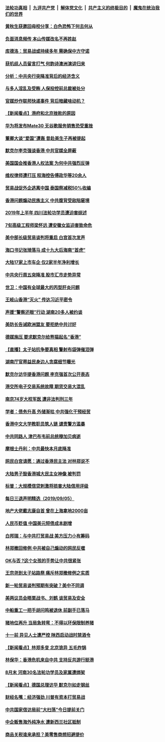 ####  [法轮功真相](../../../../basic/blob/master/README.md?t=09070352) &nbsp;|&nbsp; [九评共产党](../../../../9ping.md/blob/master/README.md?t=09070352) &nbsp;|&nbsp; [解体党文化](../../../../jtdwh.md/blob/master/README.md?t=09070352)  &nbsp;|&nbsp; [共产主义的终极目的](../../../../gczydzjmd.md/blob/master/README.md?t=09070352) &nbsp;|&nbsp; [魔鬼在统治我们的世界](../../../../mgztzwmdsj.md/blob/master/README.md?t=09070352) 


#### [黄秋生获邀回母校分享：白色恐怖下何去何从](../pages/nsc413/n11504191.md?t=09070352) 

#### [负面消息频传 本山传媒改名不再姓赵](../pages/nsc413/n11504529.md?t=09070352) 

#### [库德洛：贸易战或持续多年 需确保中方守诺](../pages/nsc413/n11504816.md?t=09070352) 

#### [获机组人员留言打气 何韵诗澳洲演讲归来](../pages/nsc413/n11504667.md?t=09070352) 

#### [分析：中共央行突降准背后的经济含义](../pages/nsc413/n11504714.md?t=09070352) 

#### [与多人淫乱及受贿 人保投控前总裁被处分](../pages/nsc413/n11504198.md?t=09070352) 

#### [官媒炒作联邦快递事件 背后暗藏啥动机？](../pages/nsc413/n11504588.md?t=09070352) 

#### [【新闻看点】港府和北京挫败的原因](../pages/nsc413/n11504449.md?t=09070352) 

#### [华为将发布Mate30 无谷歌服务销售恐受重挫](../pages/nsc413/n11504597.md?t=09070352) 

#### [董卿大谈“爱国”遭轰 昔赴美生子再被提起](../pages/nsc413/n11504385.md?t=09070352) 

#### [默克尔李克强谈香港 中共官媒全屏蔽](../pages/nsc413/n11504414.md?t=09070352) 

#### [美国国会推香港人权法案 为何中共强烈反弹](../pages/nsc413/n11504151.md?t=09070352) 

#### [维权律师遭打压 程海控告傅政华等20余人](../pages/nsc413/n11503585.md?t=09070352) 

#### [贸易战促外企逃离中国 泰国祭减税50%收编](../pages/nsc413/n11504259.md?t=09070352) 

#### [香港问题煽动民族主义 中共腹背受敌陷窘境](../pages/nsc413/n11504392.md?t=09070352) 

#### [2019年上半年 四川法轮功学员遭迫害综述](../pages/nsc413/n11503913.md?t=09070352) 

#### [7旬高级工程师梁怀远 遭安徽女监迫害致命危](../pages/nsc413/n11503384.md?t=09070352) 

#### [美中部长级贸易谈判将重启 白宫首次发声](../pages/nsc413/n11504305.md?t=09070352) 

#### [海口书记张琦落马 成十九大后海南“首虎”](../pages/nsc413/n11503830.md?t=09070352) 

#### [大陆17家上市车企 仅2家半年净利增长](../pages/nsc413/n11504164.md?t=09070352) 

#### [中共央行周五突降准 股市汇市走势异常](../pages/nsc413/n11504041.md?t=09070352) 

#### [世卫：中国有全球最大的丙型肝炎问题](../pages/nsc413/n11503759.md?t=09070352) 

#### [王岐山香港“灭火” 传达习近平密令](../pages/nsc413/n11504007.md?t=09070352) 

#### [声援“警察还眼”行动  湖南20多人被约谈](../pages/nsc413/n11502811.md?t=09070352) 


#### [美防长告诫欧洲盟友 要拒绝中共讨好](../pages/nsc413/n11503828.md?t=09070352) 

#### [德媒施压 要求默克尔给熊猫起名“香港”](../pages/nsc413/n11503273.md?t=09070352) 

#### [【直播】太子站抗争要真相 警射布袋弹催泪弹](../pages/nsc413/n11502948.md?t=09070352) 

#### [湖南厅官蒋益民身边人贪腐细节曝光](../pages/nsc413/n11502929.md?t=09070352) 

#### [默克尔访华提香港问题 李克强首次公开表态](../pages/nsc413/n11503348.md?t=09070352) 

#### [港交所电子交易系统故障 期货交易大混乱](../pages/nsc413/n11503323.md?t=09070352) 

#### [南京74岁大校军医 遭非法判刑三年](../pages/nsc413/n11503166.md?t=09070352) 

#### [学者：债务升高 外储渐枯 中共强化干预经贸](../pages/nsc413/n11503218.md?t=09070352) 

#### [香港中文大学教职员筑人链 谴责警方滥暴](../pages/nsc413/n11502900.md?t=09070352) 

#### [中共同路人 津巴布韦前总统穆加贝病逝](../pages/nsc413/n11503174.md?t=09070352) 

#### [摩根士丹利：中共最快本月底降准](../pages/nsc413/n11502972.md?t=09070352) 

#### [网民白宫请愿：通过香港民主法 对林郑说不](../pages/nsc413/n11502953.md?t=09070352) 

#### [大陆男子毁香港城大民主女神像 被判罚](../pages/nsc413/n11502952.md?t=09070352) 

#### [标普：大规模信贷刺激将损害大陆信用评级](../pages/nsc413/n11502946.md?t=09070352) 

#### [每日三退声明精选（2019/09/05）](../pages/nsc413/n11502788.md?t=09070352) 

#### [地产大佬戴志康自首 曾在上海拿地2000亩](../pages/nsc413/n11485405.md?t=09070352) 

#### [人民币贬值 中国美元短债成本剧增](../pages/nsc413/n11502641.md?t=09070352) 

#### [白邦瑞：与中共打贸易战 美方压力小有筹码](../pages/nsc413/n11502327.md?t=09070352) 

#### [林郑撤回修例 中共被自己煽动的网民反噬](../pages/nsc413/n11502569.md?t=09070352) 

#### [OK与否 ?这个女孩的手势让中共很紧张](../pages/nsc413/n11502428.md?t=09070352) 

#### [王宗尧到太子站路祭 痛斥林郑撤修例之实质](../pages/nsc413/n11502076.md?t=09070352) 

#### [新一轮贸易谈判预期有突破？美中不同调](../pages/nsc413/n11502067.md?t=09070352) 

#### [美两议员会晤栗战书、刘鹤 谈贸易及安全](../pages/nsc413/n11502009.md?t=09070352) 

#### [中船重工一把手胡问鸣被退休 前副手已落马](../pages/nsc413/n11501495.md?t=09070352) 

#### [猪地位再升 当局急转弯：不得以环保限制养猪](../pages/nsc413/n11501893.md?t=09070352) 

#### [十一前 异见人士遭严控 陕西启动战时禁酒令](../pages/nsc413/n11501902.md?t=09070352) 

#### [【新闻看点】林郑多变 北京诡异 五毛炸锅](../pages/nsc413/n11501658.md?t=09070352) 

#### [林保华：香港危机来自中共 支持反共游行挺港](../pages/nsc413/n11497282.md?t=09070352) 

#### [8月末 河南30名法轮功学员及家属遭绑架](../pages/nsc413/n11501163.md?t=09070352) 

#### [【新闻看点】德国总理访华 默克尔如走钢丝](../pages/nsc413/n11501995.md?t=09070352) 

#### [财经名嘴：经济强劲 川普有资本打贸易战](../pages/nsc413/n11501966.md?t=09070352) 

#### [中共国家信访局前“大扫荡”今日提前关门](../pages/nsc413/n11501722.md?t=09070352) 

#### [中企贩售海外纯净水 遭新西兰社区抵制](../pages/nsc413/n11501649.md?t=09070352) 

#### [商品关税谁来承担？美零售商想招避提价](../pages/nsc413/n11501901.md?t=09070352) 

